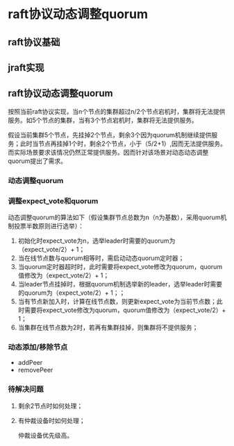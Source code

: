 # raft协议动态调整quorum

## raft协议基础

## jraft实现

## raft协议动态调整quorum

按照当前raft协议实现，当n个节点的集群超过n/2个节点宕机时，集群将无法提供服务。如5个节点的集群，当有3个节点宕机时，集群将无法提供服务。

假设当前集群5个节点，先挂掉2个节点，剩余3个因为quorum机制继续提供服务；此时当节点再挂掉1个时，剩余2个节点，小于（5/2+1）,因而无法提供服务。而实际场景要求该情况仍然正常提供服务。因而针对该场景对动态动态调整quorum提出了需求。

### 动态调整quorum

### 调整expect_vote和quorum

动态调整quorum的算法如下（假设集群节点总数为n（n为基数），采用quorum机制投票半数原则进行选举）：

1. 初始化时expect_vote为n，选举leader时需要的quorum为（expect_vote/2）+ 1；
2. 当在线节点数与quorum相等时，需启动动态quorum定时器；
3. 当quorum定时器超时时，此时需要将expect_vote修改为quorum，quorum值修改为（expect_vote/2）+ 1；
4. 当leader节点挂掉时，根据quorum机制选举新的leader，选举leader时需要的quorum为（expect_vote/2）+ 1；；
5. 当有节点新加入时，计算在线节点数，则更新expect_vote为当前节点数；此时需要将expect_vote修改为quorum，quorum值修改为（expect_vote/2）+ 1；
6. 当集群在线节点数为2时，若再有集群挂掉，则集群将不提供服务；

### 动态添加/移除节点

- addPeer
- removePeer

### 待解决问题

1. 剩余2节点时如何处理；

2. 有仲裁设备时如何处理；

   仲裁设备优先级高。